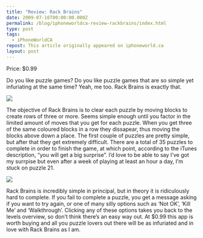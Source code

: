 ```yaml
---
title: "Review: Rack Brains"
date: 2009-07-16T00:00:00.000Z
permalink: /blog/iphoneworldca-review-rackbrains/index.html
type: post
tags:
  - iPhoneWorldCA
repost: This article originally appeared on iphoneworld.ca
layout: post
---
```


Price: $0.99

Do you like puzzle games? Do you like puzzle games that are so simple yet infuriating at the same time? Yeah, me too. Rack Brains is exactly that.

![](https://cdn.rknight.me/site/iphoneworldca/rackbrains.png)

The objective of Rack Brains is to clear each puzzle by moving blocks to create rows of three or more. Seems simple enough until you factor in the limited amount of moves that you get for each puzzle. When you get three of the same coloured blocks in a row they dissapear, thus moving the blocks above down a place. The first couple of puzzles are pretty simple, but after that they get extremely difficult. There are a total of 35 puzzles to complete in order to finish the game, at which point, according to the iTunes description, “you will get a big surprise”. I’d love to be able to say I’ve got my surrpise but even after a week of playing at least an hour a day, I’m stuck on puzzle 21.

![](https://cdn.rknight.me/site/iphoneworldca/rackbrains-1.png)

Rack Brains is incredibly simple in principal, but in theory it is ridiculously hard to complete. If you fail to complete a puzzle, you get a message asking if you want to try again, or one of many silly options such as ‘Not OK’, ‘Kill Me’ and ‘Walkthrough’. Clicking any of these options takes you back to the levels overview, so don’t think there’s an easy way out. At $0.99 this app is worth buying and all you puzzle lovers out there will be as infuriated and in love with Rack Brains as I am.